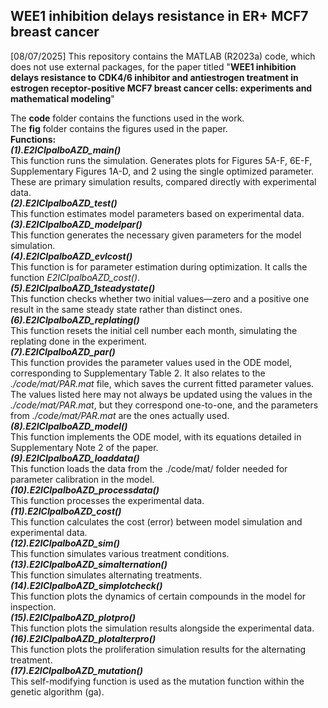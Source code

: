 ## WEE1 inhibition delays resistance in ER+ MCF7 breast cancer
[08/07/2025] This repository contains the MATLAB (R2023a) code, which does not use external packages, for the paper titled
"**WEE1 inhibition delays resistance to CDK4/6 inhibitor and antiestrogen treatment in estrogen receptor-positive MCF7 breast cancer cells: experiments and mathematical modeling**"

The **code** folder contains the functions used in the work.\
The **fig** folder contains the figures used in the paper.\
**Functions:**\
***(1).E2ICIpalboAZD_main()***\
This function runs the simulation. Generates plots for Figures 5A-F, 6E-F, Supplementary Figures 1A-D, and 2 using the single optimized parameter. These are primary simulation results, compared directly with experimental data.\
***(2).E2ICIpalboAZD_test()***\
This function estimates model parameters based on experimental data.\
***(3).E2ICIpalboAZD_modelpar()***\
This function generates the necessary given parameters for the model simulation.\
***(4).E2ICIpalboAZD_evlcost()***\
This function is for parameter estimation during optimization. It calls the function _E2ICIpalboAZD_cost()_.\
***(5).E2ICIpalboAZD_1steadystate()***\
This function checks whether two initial values—zero and a positive one 
result in the same steady state rather than distinct ones.\
***(6).E2ICIpalboAZD_replating()***\
This function resets the initial cell number each month, simulating the replating done in the experiment.\
***(7).E2ICIpalboAZD_par()***\
This function provides the parameter values used in the ODE model, 
corresponding to Supplementary Table 2. It also relates to the _./code/mat/PAR.mat_ file, 
which saves the current fitted parameter values. The values listed here
may not always be updated using the values in the _./code/mat/PAR.mat_, but they correspond one-to-one, 
and the parameters from _./code/mat/PAR.mat_ are the ones actually used.\
***(8).E2ICIpalboAZD_model()***\
This function implements the ODE model, with its equations detailed in Supplementary Note 2 of the paper.\
***(9).E2ICIpalboAZD_loaddata()***\
This function loads the data from the ./code/mat/ folder needed for parameter calibration in the model.\
***(10).E2ICIpalboAZD_processdata()***\
This function processes the experimental data.\
***(11).E2ICIpalboAZD_cost()***\
This function calculates the cost (error) between model simulation and experimental data.\
***(12).E2ICIpalboAZD_sim()***\
This function simulates various treatment conditions.\
***(13).E2ICIpalboAZD_simalternation()***\
This function simulates alternating treatments.\
***(14).E2ICIpalboAZD_simplotcheck()***\
This function plots the dynamics of certain compounds in the model for inspection.\
***(15).E2ICIpalboAZD_plotpro()***\
This function plots the simulation results alongside the experimental data.\
***(16).E2ICIpalboAZD_plotalterpro()***\
This function plots the proliferation simulation results for the alternating treatment.\
***(17).E2ICIpalboAZD_mutation()***\
This self-modifying function is used as the mutation function within the genetic algorithm (ga).



